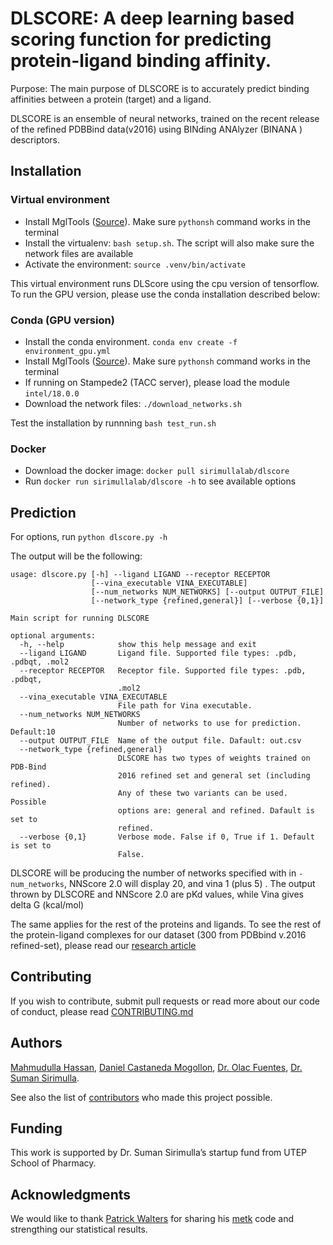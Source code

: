 # DLSCORE: A deep learning based scoring function for predicting protein-ligand binding affinity.

Purpose: The main purpose of DLSCORE is to accurately predict binding affinities between a protein (target) and a ligand. 

DLSCORE is an ensemble of neural networks, trained on the recent release of the refined PDBBind data(v2016) using BINding ANAlyzer (BINANA ) descriptors. 


## Installation 

### Virtual environment

- Install MglTools (<a target='_blank' href='http://mgltools.scripps.edu/downloads'>Source</a>). Make sure `pythonsh` command works in the terminal
- Install the virtualenv: `bash setup.sh`. The script will also make sure the network files are available
- Activate the environment: `source .venv/bin/activate`

This virtual environment runs DLScore using the cpu version of tensorflow. To run the GPU version, please use the conda installation described below:

### Conda (GPU version)

- Install the conda environment. `conda env create -f environment_gpu.yml`
- Install MglTools (<a target='_blank' href='http://mgltools.scripps.edu/downloads'>Source</a>). Make sure `pythonsh` command works in the terminal
- If running on Stampede2 (TACC server), please load the module `intel/18.0.0`
- Download the network files: `./download_networks.sh`

Test the installation by runnning `bash test_run.sh`

### Docker
- Download the docker image: `docker pull sirimullalab/dlscore`
- Run `docker run sirimullalab/dlscore -h` to see available options

## Prediction
For options, run `python dlscore.py -h`

The output will be the following:

```
usage: dlscore.py [-h] --ligand LIGAND --receptor RECEPTOR
                  [--vina_executable VINA_EXECUTABLE]
                  [--num_networks NUM_NETWORKS] [--output OUTPUT_FILE]
                  [--network_type {refined,general}] [--verbose {0,1}]

Main script for running DLSCORE

optional arguments:
  -h, --help            show this help message and exit
  --ligand LIGAND       Ligand file. Supported file types: .pdb, .pdbqt, .mol2
  --receptor RECEPTOR   Receptor file. Supported file types: .pdb, .pdbqt,
                        .mol2
  --vina_executable VINA_EXECUTABLE
                        File path for Vina executable.
  --num_networks NUM_NETWORKS
                        Number of networks to use for prediction. Default:10
  --output OUTPUT_FILE  Name of the output file. Dafault: out.csv
  --network_type {refined,general}
                        DLSCORE has two types of weights trained on PDB-Bind
                        2016 refined set and general set (including refined).
                        Any of these two variants can be used. Possible
                        options are: general and refined. Dafault is set to
                        refined.
  --verbose {0,1}       Verbose mode. False if 0, True if 1. Default is set to
                        False.
```

DLSCORE will be producing the number of networks specified with in `-num_networks`, NNScore 2.0 will display 20, and vina 1 (plus 5) . The output thrown by DLSCORE and NNScore 2.0 are pKd values, while Vina gives delta G (kcal/mol)

The same applies for the rest of the proteins and ligands. To see the rest of the protein-ligand complexes for our dataset (300 from PDBbind v.2016 refined-set), please read our [research article](https://doi.org/10.26434/chemrxiv.6159143.v1)



## Contributing

If you wish to contribute, submit pull requests or read more about our code of conduct, please read [CONTRIBUTING.md](https://github.com/sirimullalab/DLSCORE/blob/master/CONTRIBUTING.md)

## Authors

[Mahmudulla Hassan](https://github.com/hassanmohsin), [Daniel Castaneda Mogollon](https://github.com/dcastaneda5), [Dr. Olac Fuentes](http://www.cs.utep.edu/ofuentes/), [Dr. Suman Sirimulla](http://expertise.utep.edu/profiles/ssirimulla).

See also the list of [contributors](https://github.com/sirimullalab/DLSCORE/blob/master/contributors) who made this project possible.

## Funding
This work is supported by Dr. Suman Sirimulla’s startup fund from UTEP School of Pharmacy.

## Acknowledgments
We would like to thank [Patrick Walters](https://github.com/PatWalters) for sharing his [metk](https://github.com/PatWalters/metk) code and strengthing our statistical results.


